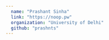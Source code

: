 ```yaml
---
  name: "Prashant Sinha"
  link: "https://noop.pw"
  organization: "University of Delhi"
  github: "prashnts"
---
```

